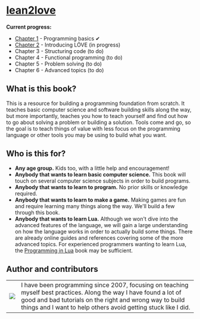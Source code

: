 # [lean2love](https://rvagamejams.github.io/learn2love)

**Current progress:**
- [Chapter 1](https://rvagamejams.github.io/learn2love/pages/01-00-programming-basics.html) - Programming basics ✔
- [Chapter 2](https://rvagamejams.github.io/learn2love/pages/02-00-introducing-love.html) - Introducing LÖVE (in progress)
- Chapter 3 - Structuring code (to do)
- Chapter 4 - Functional programming (to do)
- Chapter 5 - Problem solving (to do)
- Chapter 6 - Advanced topics (to do)

## What is this book?

This is a resource for building a programming foundation from scratch.
It teaches basic computer science and software building skills along the way, but more importantly, teaches you how to teach yourself and find out how to go about solving a problem or building a solution.
Tools come and go, so the goal is to teach things of value with less focus on the programming language or other tools you may be using to build what you want.

## Who is this for?

- **Any age group.** Kids too, with a little help and encouragement!
- **Anybody that wants to learn basic computer science.** This book will touch on several computer science subjects in order to build programs.
- **Anybody that wants to learn to program.** No prior skills or knowledge required.
- **Anybody that wants to learn to make a game.** Making games are fun and require learning many things along the way. We'll build a few through this book.
- **Anybody that wants to learn Lua.** Although we won't dive into the advanced features of the language, we will gain a large understanding on how the language works in order to actually build some things. There are already online guides and references covering some of the more advanced topics. For experienced programmers wanting to learn Lua, the [Programming in Lua](https://www.lua.org/pil/contents.html) book may be sufficient.

## Author and contributors

| | |
|:--:|:--|
|[![](https://avatars0.githubusercontent.com/u/2344456?s=460)](https://github.com/jaythomas)|I have been programming since 2007, focusing on teaching myself best practices. Along the way I have found a lot of good and bad tutorials on the right and wrong way to build things and I want to help others avoid getting stuck like I did.
